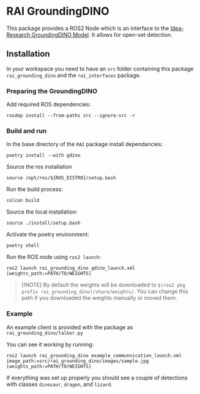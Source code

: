 # RAI GroundingDINO

This package provides a ROS2 Node which is an interface to the [Idea-Research GroundingDINO Model](https://github.com/IDEA-Research/GroundingDINO).
It allows for open-set detection.

## Installation

In your workspace you need to have an `src` folder containing this package `rai_grounding_dino` and the `rai_interfaces` package.

### Preparing the GroundingDINO

Add required ROS dependencies:

```
rosdep install --from-paths src --ignore-src -r
```

### Build and run

In the base directory of the `RAI` package install dependancies:

```
poetry install --with gdino
```

Source the ros installation

```
source /opt/ros/${ROS_DISTRO}/setup.bash
```

Run the build process:

```
colcon build
```

Source the local installation:

```
source ./install/setup.bash
```

Activate the poetry environment:

```
poetry shell
```

Run the ROS node using `ros2 launch`:

```
ros2 launch rai_grounding_dino gdino_launch.xml [weights_path:=PATH/TO/WEIGHTS]
```

> [!NOTE] By default the weights will be downloaded to `$(ros2 pkg prefix rai_grounding_dino)/share/weights/`.
> You can change this path if you downloaded the weights manually or moved them.

### Example

An example client is provided with the package as `rai_grounding_dino/talker.py`

You can see it working by running:

```
ros2 launch rai_grounding_dino example_communnication_launch.xml image_path:=src/rai_grounding_dino/images/sample.jpg [weights_path:=PATH/TO/WEIGHTS]
```

If everything was set up properly you should see a couple of detections with classes `dinosaur`, `dragon`, and `lizard`.
